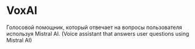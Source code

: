 # VoxAI
Голосовой помощник, который отвечает на вопросы пользователя используя Mistral AI.  (Voice assistant that answers user questions using Mistral AI)
